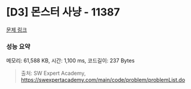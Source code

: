 # [D3] 몬스터 사냥 - 11387 

[문제 링크](https://swexpertacademy.com/main/code/problem/problemDetail.do?contestProbId=AXb6LR76vCcDFARR) 

### 성능 요약

메모리: 61,588 KB, 시간: 1,100 ms, 코드길이: 237 Bytes



> 출처: SW Expert Academy, https://swexpertacademy.com/main/code/problem/problemList.do
